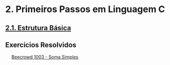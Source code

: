 # 2. Primeiros Passos em Linguagem C

## [2.1. Estrutura Básica](estrutura_basica.md)

## Exercícios Resolvidos

&nbsp;&nbsp;&nbsp;&nbsp; [Beecrowd 1003 - Soma Simples](upsolving_1003.md)
